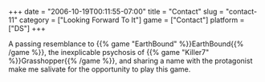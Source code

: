 +++
date = "2006-10-19T00:11:55-07:00"
title = "Contact"
slug = "contact-11"
category = ["Looking Forward To It"]
game = ["Contact"]
platform = ["DS"]
+++

A passing resemblance to {{% game "EarthBound" %}}EarthBound{{% /game %}}, the inexplicable psychosis of {{% game "Killer7" %}}Grasshopper{{% /game %}}, and sharing a name with the protagonist make me salivate for the opportunity to play this game.